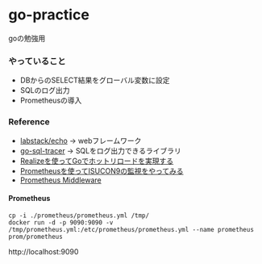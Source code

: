 # go-practice
goの勉強用

### やっていること
* DBからのSELECT結果をグローバル変数に設定
* SQLのログ出力
* Prometheusの導入

### Reference
* [labstack/echo](https://github.com/labstack/echo) -> webフレームワーク
* [go-sql-tracer](https://github.com/walf443/go-sql-tracer) -> SQLをログ出力できるライブラリ
* [Realizeを使ってGoでホットリロードを実現する](https://qiita.com/godgarden/items/f73e4a717f1a27b9a3b0)
* [Prometheusを使ってISUCON9の監視をやってみる](https://qiita.com/K-jun/items/17a66c3d691e94bd8c45)
* [Prometheus Middleware](https://echo.labstack.com/middleware/prometheus)

#### Prometheus
```
cp -i ./prometheus/prometheus.yml /tmp/
docker run -d -p 9090:9090 -v /tmp/prometheus.yml:/etc/prometheus/prometheus.yml --name prometheus prom/prometheus
```

http://localhost:9090

